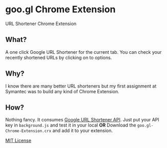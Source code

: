 # goo.gl Chrome Extension
URL Shortener Chrome Extension

## What?
A one click Google URL Shortener for the current tab. You can check your recently shortened URLs by clicking on to options.

## Why?
I know there are many better URL shorteners but my first assignment at Symantec was to build any kind of Chrome Extension.

## How?
Nothing fancy. It consumes [Google URL Shortener API](https://developers.google.com/url-shortener/v1/getting_started). Just put your API key in `background.js` and test it in your local
**OR**
Download the `goo.gl-Chrome-Extension.crx` and add it to your extension.

[MIT License](https://varundey.mit-license.org/)
